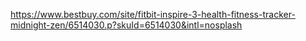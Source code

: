 https://www.bestbuy.com/site/fitbit-inspire-3-health-fitness-tracker-midnight-zen/6514030.p?skuId=6514030&intl=nosplash